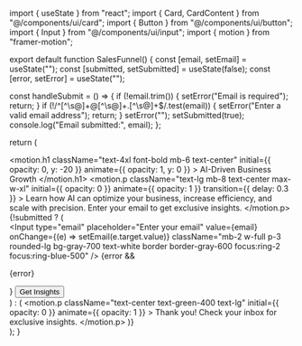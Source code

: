 import { useState } from "react";
import { Card, CardContent } from "@/components/ui/card";
import { Button } from "@/components/ui/button";
import { Input } from "@/components/ui/input";
import { motion } from "framer-motion";

export default function SalesFunnel() {
  const [email, setEmail] = useState("");
  const [submitted, setSubmitted] = useState(false);
  const [error, setError] = useState("");

  const handleSubmit = () => {
    if (!email.trim()) {
      setError("Email is required");
      return;
    }
    if (!/^[^\s@]+@[^\s@]+\.[^\s@]+$/.test(email)) {
      setError("Enter a valid email address");
      return;
    }
    setError("");
    setSubmitted(true);
    console.log("Email submitted:", email);
  };

  return (
    <div className="flex flex-col items-center justify-center min-h-screen bg-gray-900 text-white p-6">
      <motion.h1
        className="text-4xl font-bold mb-6 text-center"
        initial={{ opacity: 0, y: -20 }}
        animate={{ opacity: 1, y: 0 }}
      >
        AI-Driven Business Growth
      </motion.h1>
      <motion.p
        className="text-lg mb-8 text-center max-w-xl"
        initial={{ opacity: 0 }}
        animate={{ opacity: 1 }}
        transition={{ delay: 0.3 }}
      >
        Learn how AI can optimize your business, increase efficiency, and scale with precision. Enter your email to get exclusive insights.
      </motion.p>
      <Card className="w-full max-w-md p-6 bg-gray-800">
        <CardContent>
          {!submitted ? (
            <div className="flex flex-col items-center">
              <Input
                type="email"
                placeholder="Enter your email"
                value={email}
                onChange={(e) => setEmail(e.target.value)}
                className="mb-2 w-full p-3 rounded-lg bg-gray-700 text-white border border-gray-600 focus:ring-2 focus:ring-blue-500"
              />
              {error && <p className="text-red-500 text-sm mb-2">{error}</p>}
              <Button onClick={handleSubmit} className="w-full bg-blue-600 hover:bg-blue-700">
                Get Insights
              </Button>
            </div>
          ) : (
            <motion.p
              className="text-center text-green-400 text-lg"
              initial={{ opacity: 0 }}
              animate={{ opacity: 1 }}
            >
              Thank you! Check your inbox for exclusive insights.
            </motion.p>
          )}
        </CardContent>
      </Card>
    </div>
  );
}
